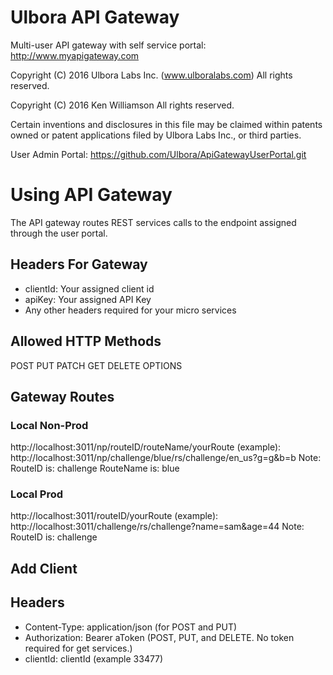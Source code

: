 Ulbora API Gateway
==============

Multi-user API gateway with self service portal: http://www.myapigateway.com

Copyright (C) 2016 Ulbora Labs Inc. (www.ulboralabs.com)
All rights reserved.

Copyright (C) 2016 Ken Williamson
All rights reserved.

Certain inventions and disclosures in this file may be claimed within
patents owned or patent applications filed by Ulbora Labs Inc., or third
parties.


User Admin Portal: https://github.com/Ulbora/ApiGatewayUserPortal.git


# Using API Gateway
The API gateway routes REST services calls to the endpoint assigned through the user portal.

## Headers For Gateway
- clientId: Your assigned client id
- apiKey: Your assigned API Key
- Any other headers required for your micro services

## Allowed HTTP Methods
POST
PUT
PATCH
GET
DELETE
OPTIONS


## Gateway Routes
### Local Non-Prod
http://localhost:3011/np/routeID/routeName/yourRoute
(example): http://localhost:3011/np/challenge/blue/rs/challenge/en_us?g=g&b=b
Note: 
RouteID is: challenge
RouteName is: blue

### Local Prod

http://localhost:3011/routeID/yourRoute
(example): http://localhost:3011/challenge/rs/challenge?name=sam&age=44
Note: 
RouteID is: challenge

## Add Client


## Headers
- Content-Type: application/json (for POST and PUT)
- Authorization: Bearer aToken (POST, PUT, and DELETE. No token required for get services.)
- clientId: clientId (example 33477)